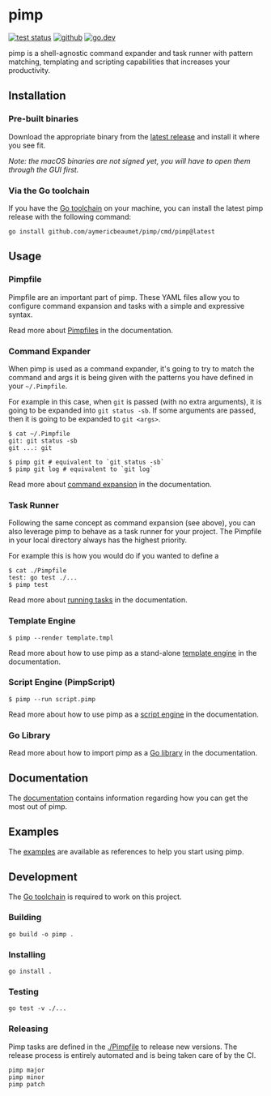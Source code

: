 # pimp

[![test status](https://img.shields.io/github/workflow/status/aymericbeaumet/pimp/Continuous%20Integration?style=flat-square&logo=github)](https://github.com/aymericbeaumet/pimp/actions) [![github](https://img.shields.io/github/issues/aymericbeaumet/pimp?style=flat-square&logo=github)](https://github.com/aymericbeaumet/pimp/issues) [![go.dev](https://img.shields.io/github/v/release/aymericbeaumet/pimp?style=flat-square&logo=go&label=go.dev&logoColor=white)](https://pkg.go.dev/github.com/aymericbeaumet/pimp)

pimp is a shell-agnostic command expander and task runner with pattern matching, templating and scripting capabilities that increases your productivity.

## Installation

### Pre-built binaries

Download the appropriate binary from the [latest release](https://github.com/aymericbeaumet/pimp/releases/latest) and install it where you see fit.

_Note: the macOS binaries are not signed yet, you will have to open them through the GUI first._

### Via the Go toolchain

If you have the [Go toolchain](https://golang.org/doc/install) on your machine, you can install the latest pimp release with the following command:

```
go install github.com/aymericbeaumet/pimp/cmd/pimp@latest
```

## Usage

### Pimpfile

Pimpfile are an important part of pimp. These YAML files allow you to configure command expansion and tasks with a simple and expressive syntax.

Read more about [Pimpfiles](docs/pimpfile.md) in the documentation.

### Command Expander

When pimp is used as a command expander, it's going to try to match the command and args it is being given with the patterns you have defined in your `~/.Pimpfile`.

For example in this case, when `git` is passed \(with no extra arguments\), it is going to be expanded into `git status -sb`. If some arguments are passed, then it is going to be expanded to `git <args>`.

```text
$ cat ~/.Pimpfile
git: git status -sb
git ...: git
```

```text
$ pimp git # equivalent to `git status -sb`
$ pimp git log # equivalent to `git log`
```

Read more about [command expansion](docs/command-expander.md) in the documentation.

### Task Runner

Following the same concept as command expansion \(see above\), you can also leverage pimp to behave as a task runner for your project. The Pimpfile in your local directory always has the highest priority.

For example this is how you would do if you wanted to define a

```text
$ cat ./Pimpfile
test: go test ./...
$ pimp test
```

Read more about [running tasks](docs/task-runner.md) in the documentation.

### Template Engine

```text
$ pimp --render template.tmpl
```

Read more about how to use pimp as a stand-alone [template engine](docs/template-engine.md) in the documentation.

### Script Engine \(PimpScript\)

```text
$ pimp --run script.pimp
```

Read more about how to use pimp as a [script engine](docs/script-engine.md) in the documentation.

### Go Library

Read more about how to import pimp as a [Go library](docs/go-library.md) in the documentation.

## Documentation

The [documentation](docs/) contains information regarding how you can get the most out of pimp.

## Examples

The [examples](https://github.com/aymericbeaumet/pimp/tree/89f6c6236b5942f787c9035ec6b814c3c2a14c28/examples/README.md) are available as references to help you start using pimp.

## Development

The [Go toolchain](https://golang.org/doc/install) is required to work on this project.

### Building

```text
go build -o pimp .
```

### Installing

```text
go install .
```

### Testing

```text
go test -v ./...
```

### Releasing

Pimp tasks are defined in the [./Pimpfile](https://github.com/aymericbeaumet/pimp/tree/89f6c6236b5942f787c9035ec6b814c3c2a14c28/Pimpfile/README.md) to release new versions. The release process is entirely automated and is being taken care of by the CI.

```text
pimp major
pimp minor
pimp patch
```

